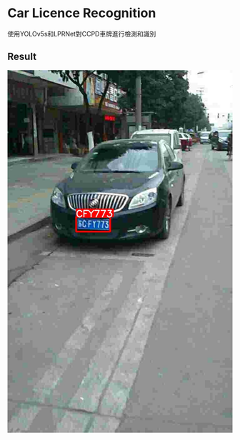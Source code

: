 # Car Licence Recognition

使用YOLOv5s和LPRNet對CCPD車牌進行檢測和識別

## Result

![](demo/rec_result/003748802682-91_84-220&469_341&511-328&514_224&510_224&471_328&475-10_2_5_22_31_31_27-103-12.jpg)
